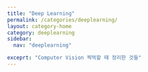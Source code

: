 ```yaml
---
title: "Deep Learning"
permalink: /categories/deeplearning/
layout: category-home
category: deeplearning
sidebar:
  nav: "deeplearning"

exceprt: "Computer Vision 찍먹할 때 정리한 것들"
---
```

